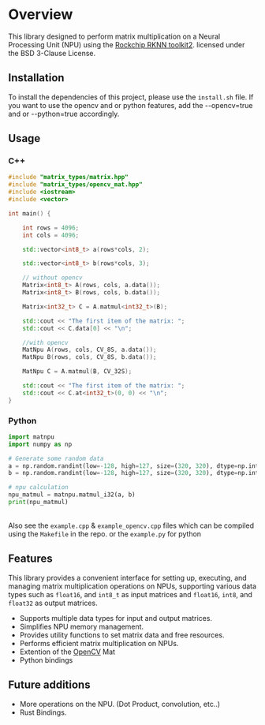 # Overview

This library designed to perform matrix multiplication on a Neural Processing Unit (NPU) using the [Rockchip RKNN toolkit2](https://github.com/airockchip/rknn-toolkit2). licensed under the BSD 3-Clause License.

## Installation
  To install the dependencies of this project, please use the `install.sh` file.
  If you want to use the opencv and or python features, add the --opencv=true and or --python=true accordingly.

## Usage

### C++
```c++
#include "matrix_types/matrix.hpp"
#include "matrix_types/opencv_mat.hpp"
#include <iostream>
#include <vector>

int main() {

    int rows = 4096;
    int cols = 4096;

    std::vector<int8_t> a(rows*cols, 2);

    std::vector<int8_t> b(rows*cols, 3);

    // without opencv
    Matrix<int8_t> A(rows, cols, a.data());
    Matrix<int8_t> B(rows, cols, b.data());

    Matrix<int32_t> C = A.matmul<int32_t>(B);

    std::cout << "The first item of the matrix: ";
    std::cout << C.data[0] << "\n";

    //with opencv
    MatNpu A(rows, cols, CV_8S, a.data());
    MatNpu B(rows, cols, CV_8S, b.data());

    MatNpu C = A.matmul(B, CV_32S);

    std::cout << "The first item of the matrix: ";
    std::cout << C.at<int32_t>(0, 0) << "\n";
}
```

### Python
```python
import matnpu
import numpy as np

# Generate some random data
a = np.random.randint(low=-128, high=127, size=(320, 320), dtype=np.int8)
b = np.random.randint(low=-128, high=127, size=(320, 320), dtype=np.int8)

# npu calculation
npu_matmul = matnpu.matmul_i32(a, b)
print(npu_matmul)

```

<br> Also see the `example.cpp` & `example_opencv.cpp` files which can be compiled using the `Makefile` in the repo. or the `example.py` for python <br>


## Features

This library provides a convenient interface for setting up, executing, and managing matrix multiplication operations on NPUs,
supporting various data types such as `float16`, and `int8_t` as input matrices and `float16`, `int8`, and `float32` as output matrices.

- Supports multiple data types for input and output matrices.
- Simplifies NPU memory management.
- Provides utility functions to set matrix data and free resources.
- Performs efficient matrix multiplication on NPUs.
- Extention of the [OpenCV](https://github.com/opencv/opencv) Mat
- Python bindings

## Future additions 
  - More operations on the NPU. (Dot Product, convolution, etc..)
  - Rust Bindings.
